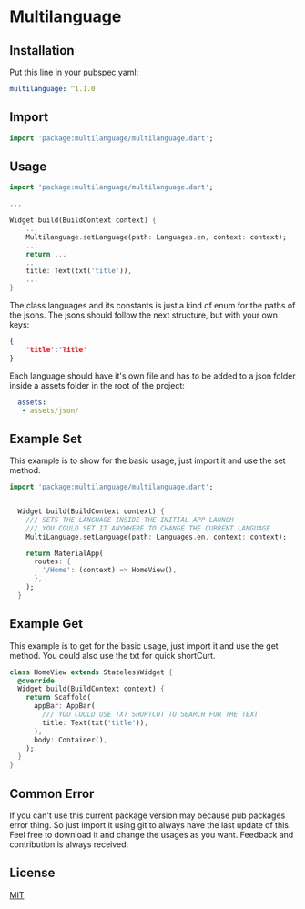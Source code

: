 # Multilanguage


## Installation

Put this line in your pubspec.yaml:

```yaml
multilanguage: ^1.1.0
```

## Import

``` dart
import 'package:multilanguage/multilanguage.dart';
```
## Usage

``` dart
import 'package:multilanguage/multilanguage.dart';

...

Widget build(BuildContext context) {
    ...
    Multilanguage.setLanguage(path: Languages.en, context: context);
    ...
    return ...
    ...
    title: Text(txt('title')),
    ...
}
```
The class languages and its constants is just a kind of enum for the paths of the jsons.
The jsons should follow the next structure, but with your own keys:
```json
{
    'title':'Title'
}
```
Each language should have it's own file and has to be added to a json folder inside a assets folder in the root of the project:

``` yaml
  assets:
   - assets/json/
```



## Example Set
This example is to show for the basic usage, just import it and use the set method.

```dart
import 'package:multilanguage/multilanguage.dart';


  Widget build(BuildContext context) {
    /// SETS THE LANGUAGE INSIDE THE INITIAL APP LAUNCH
    /// YOU COULD SET IT ANYWHERE TO CHANGE THE CURRENT LANGUAGE
    MultiLanguage.setLanguage(path: Languages.en, context: context);

    return MaterialApp(
      routes: {
        '/Home': (context) => HomeView(),
      },
    );
  }

```

## Example Get
This example is to get for the basic usage, just import it and use the get method. You could also use the txt for quick shortCurt. 

```dart
class HomeView extends StatelessWidget {
  @override
  Widget build(BuildContext context) {
    return Scaffold(
      appBar: AppBar(
        /// YOU COULD USE TXT SHORTCUT TO SEARCH FOR THE TEXT
        title: Text(txt('title')),
      ),
      body: Container(),
    );
  }
}
```

## Common Error
If you can't use this current package version may because pub packages error thing. So just import it using git to always have the last update of this. Feel free to download it and change the usages as you want. Feedback and contribution is always received.  


## License
[MIT](https://choosealicense.com/licenses/mit/)